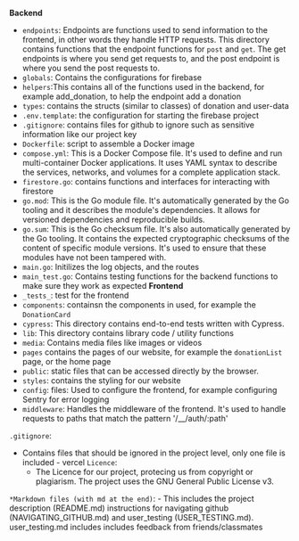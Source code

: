 **Backend**
  - `endpoints`: Endpoints are functions used to send information to the frontend, in other words they handle HTTP requests. This directory contains functions that the endpoint functions for `post` and `get`. The get endpoints is where you send get requests to, and the post endpoint is where you send the post requests to. 
  - `globals`: Contains the configurations for firebase
  - `helpers`:This contains all of the functions used in the backend, for example add_donation, to help the endpoint add a donation
  - `types`: contains the structs (similar to classes) of donation and user-data
  - `.env.template`: the configuration for starting the firebase project
  - `.gitignore`: contains files for github to ignore such as sensitive information like our project key
  - `Dockerfile`: script to assemble a Docker image
  - `compose.yml`: This is a Docker Compose file. It's used to define and run multi-container Docker applications. It uses YAML syntax to describe the services, networks, and volumes for a complete application stack.
  - `firestore.go`: contains functions and interfaces for interacting with firestore
  - `go.mod`: This is the Go module file. It's automatically generated by the Go tooling and it describes the module's dependencies. It allows for versioned dependencies and reproducible builds.
  - `go.sum`: This is the Go checksum file. It's also automatically generated by the Go tooling. It contains the expected cryptographic checksums of the content of specific module versions. It's used to ensure that these modules have not been tampered with.
  - `main.go`: Initilizes the log objects, and the routes
  - `main_test.go`: Contains testing functions for the backend functions to make sure they work as expected 
**Frontend**
  - `_tests_`: test for the frontend
  - `components`: containsn the components in used, for example the `DonationCard`
  - `cypress`: This directory contains end-to-end tests written with Cypress.
  - `lib`: This directory contains library code / utility functions
  - `media`: Contains media files like images or videos
  - `pages` contains the pages of our website, for example the `donationList` page, or the home page
  - `public`: static files that can be accessed directly by the browser.
  - `styles`: contains the styling for our website
  - `config`: files: Used to configure the frontend, for example configuring Sentry for error logging
  - `middleware`: Handles the middleware of the frontend. It's used to handle requests to paths that match the pattern '/__/auth/:path'
 
 `.gitignore`:
  - Contains files that should be ignored in the project level, only one file is included - vercel
  `Licence`:
    - The Licence for our project, protecing us from copyright or plagiarism. The project uses the GNU General Public License v3.
    
 `*Markdown files (with md at the end)`:
    - This includes the project description (README.md) instructions for navigating github (NAVIGATING_GITHUB.md) and user_testing (USER_TESTING.md). user_testing.md includes includes feedback from friends/classmates
